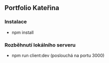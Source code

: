 ## Portfolio Kateřina

### Instalace
- npm install

### Rozběhnutí lokálního serveru
- npm run client:dev (poslouchá na portu 3000)
